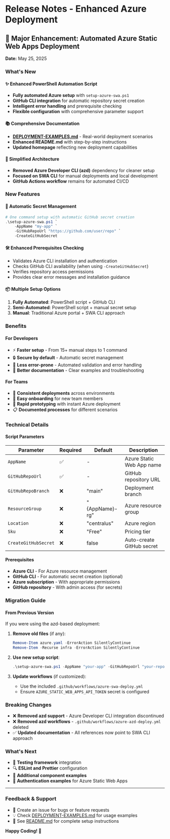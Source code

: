 # Release Notes - Enhanced Azure Deployment

## 🚀 Major Enhancement: Automated Azure Static Web Apps Deployment

**Date:** May 25, 2025

### What's New

#### ✨ Enhanced PowerShell Automation Script
- **Fully automated Azure setup** with `setup-azure-swa.ps1`
- **GitHub CLI integration** for automatic repository secret creation
- **Intelligent error handling** and prerequisite checking
- **Flexible configuration** with comprehensive parameter support

#### 📚 Comprehensive Documentation
- **[DEPLOYMENT-EXAMPLES.md](./DEPLOYMENT-EXAMPLES.md)** - Real-world deployment scenarios
- **Enhanced README.md** with step-by-step instructions
- **Updated homepage** reflecting new deployment capabilities

#### 🔧 Simplified Architecture
- **Removed Azure Developer CLI (azd)** dependency for cleaner setup
- **Focused on SWA CLI** for manual deployments and local development
- **GitHub Actions workflow** remains for automated CI/CD

### New Features

#### 🤖 Automatic Secret Management
```powershell
# One command setup with automatic GitHub secret creation
.\setup-azure-swa.ps1 `
    -AppName "my-app" `
    -GitHubRepoUrl "https://github.com/user/repo" `
    -CreateGitHubSecret
```

#### 🛠️ Enhanced Prerequisites Checking
- Validates Azure CLI installation and authentication
- Checks GitHub CLI availability (when using `-CreateGitHubSecret`)
- Verifies repository access permissions
- Provides clear error messages and installation guidance

#### 📦 Multiple Setup Options
1. **Fully Automated**: PowerShell script + GitHub CLI
2. **Semi-Automated**: PowerShell script + manual secret setup
3. **Manual**: Traditional Azure portal + SWA CLI approach

### Benefits

#### For Developers
- ⚡ **Faster setup** - From 15+ manual steps to 1 command
- 🔒 **Secure by default** - Automatic secret management
- 🎯 **Less error-prone** - Automated validation and error handling
- 📖 **Better documentation** - Clear examples and troubleshooting

#### For Teams
- 🔄 **Consistent deployments** across environments
- 👥 **Easy onboarding** for new team members
- 🚀 **Rapid prototyping** with instant Azure deployment
- 📋 **Documented processes** for different scenarios

### Technical Details

#### Script Parameters
| Parameter | Required | Default | Description |
|-----------|----------|---------|-------------|
| `AppName` | ✅ | - | Azure Static Web App name |
| `GitHubRepoUrl` | ✅ | - | GitHub repository URL |
| `GitHubRepoBranch` | ❌ | "main" | Deployment branch |
| `ResourceGroup` | ❌ | "{AppName}-rg" | Azure resource group |
| `Location` | ❌ | "centralus" | Azure region |
| `Sku` | ❌ | "Free" | Pricing tier |
| `CreateGitHubSecret` | ❌ | false | Auto-create GitHub secret |

#### Prerequisites
- **Azure CLI** - For Azure resource management
- **GitHub CLI** - For automatic secret creation (optional)
- **Azure subscription** - With appropriate permissions
- **GitHub repository** - With admin access (for secrets)

### Migration Guide

#### From Previous Version
If you were using the azd-based deployment:

1. **Remove old files** (if any):
   ```powershell
   Remove-Item azure.yaml -ErrorAction SilentlyContinue
   Remove-Item -Recurse infra -ErrorAction SilentlyContinue
   ```

2. **Use new setup script**:
   ```powershell
   .\setup-azure-swa.ps1 -AppName "your-app" -GitHubRepoUrl "your-repo-url" -CreateGitHubSecret
   ```

3. **Update workflows** (if customized):
   - Use the included `.github/workflows/azure-swa-deploy.yml`
   - Ensure `AZURE_STATIC_WEB_APPS_API_TOKEN` secret is configured

### Breaking Changes
- ❌ **Removed azd support** - Azure Developer CLI integration discontinued
- ❌ **Removed azd workflows** - `.github/workflows/azure-azd-deploy.yml` deleted
- ✅ **Updated documentation** - All references now point to SWA CLI approach

### What's Next
- 🧪 **Testing framework** integration
- 🔍 **ESLint and Prettier** configuration
- 🎨 **Additional component examples**
- 🔐 **Authentication examples** for Azure Static Web Apps

---

### Feedback & Support
- 📝 Create an issue for bugs or feature requests
- 💡 Check [DEPLOYMENT-EXAMPLES.md](./DEPLOYMENT-EXAMPLES.md) for usage examples
- 📖 See [README.md](./README.md) for complete setup instructions

**Happy Coding! 🎉**
